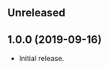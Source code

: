 <!-- Learn how to maintain this file at https://github.com/WordPress/gutenberg/tree/master/packages#maintaining-changelogs. -->

## Unreleased

## 1.0.0 (2019-09-16)

-   Initial release.
